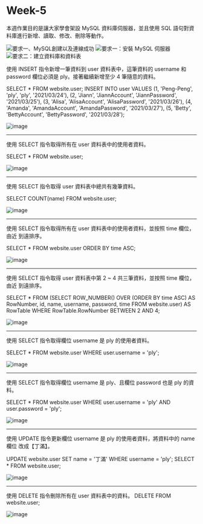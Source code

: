 # Week-5
本週作業目的是讓大家學會架設 MySQL 資料庫伺服器，並且使用 SQL 語句對資料庫進行新增、讀取、修改、刪除等動作。


![要求一、MySQL創建以及連線成功](https://user-images.githubusercontent.com/72090089/112459376-b966ce80-8d98-11eb-8841-e685dfbd39fc.PNG)
![要求一：安裝 MySQL 伺服器](https://user-images.githubusercontent.com/72090089/112459381-ba97fb80-8d98-11eb-9ee5-a96e7982d2c1.PNG)
![要求二：建立資料庫和資料表](https://user-images.githubusercontent.com/72090089/112459382-bb309200-8d98-11eb-9385-e89c45afb1d8.PNG)


使用 INSERT 指令新增一筆資料到 user 資料表中，這筆資料的 username 和 password 欄位必須是 ply。接著繼續新增至少 4 筆隨意的資料。 

SELECT * FROM website.user;
INSERT INTO user
VALUES (1, 'Peng-Peng', 'ply', 'ply', '2021/03/24'),
(2, 'Jiann', 'JiannAccount', 'JiannPassword', '2021/03/25'),
(3, 'Alisa', 'AlisaAccount', 'AlisaPassword', '2021/03/26'),
(4, 'Amanda', 'AmandaAccount', 'AmandaPassword', '2021/03/27'),
(5, 'Betty', 'BettyAccount', 'BettyPassword', '2021/03/28');

![image](https://user-images.githubusercontent.com/72090089/112458744-1615b980-8d98-11eb-82a4-8f7e7dc1fb24.png)

------------------------------------------------------------------------------------------------------------------------------------------------

使用 SELECT 指令取得所有在 user 資料表中的使用者資料。 

SELECT * FROM website.user;

![image](https://user-images.githubusercontent.com/72090089/112458799-29c12000-8d98-11eb-88e9-ac9b7433513c.png)

------------------------------------------------------------------------------------------------------------------------------------------------

使用 SELECT 指令取得 user 資料表中總共有幾筆資料。 

SELECT COUNT(name) FROM website.user;

![image](https://user-images.githubusercontent.com/72090089/112458860-39406900-8d98-11eb-8355-0f79ff7edbb6.png)

------------------------------------------------------------------------------------------------------------------------------------------------

使用 SELECT 指令取得所有在 user 資料表中的使用者資料，並按照 time 欄位，由近 到遠排序。 

SELECT * FROM website.user ORDER BY time ASC;

![image](https://user-images.githubusercontent.com/72090089/112458941-478e8500-8d98-11eb-9ad8-2839c9dbb587.png)

------------------------------------------------------------------------------------------------------------------------------------------------

使用 SELECT 指令取得 user 資料表中第 2 ~ 4 共三筆資料，並按照 time 欄位，由近 到遠排序。 

SELECT *
	FROM
    (SELECT ROW_NUMBER() OVER (ORDER BY time ASC) AS RowNumber,
		id,
		name,
		username,
		password,
		time
    FROM website.user) AS RowTable
WHERE RowTable.RowNumber BETWEEN 2 AND 4;

![image](https://user-images.githubusercontent.com/72090089/112459021-59702800-8d98-11eb-8c6f-f4fd2d75cedb.png)

------------------------------------------------------------------------------------------------------------------------------------------------

使用 SELECT 指令取得欄位 username 是 ply 的使用者資料。 

SELECT * FROM website.user WHERE user.username = 'ply';

![image](https://user-images.githubusercontent.com/72090089/112459091-69880780-8d98-11eb-8f5e-07fcada3d003.png)

------------------------------------------------------------------------------------------------------------------------------------------------

使用 SELECT 指令取得欄位 username 是 ply、且欄位 password 也是 ply 的資料。 

SELECT * FROM website.user WHERE user.username = 'ply' AND user.password = 'ply';

![image](https://user-images.githubusercontent.com/72090089/112459142-77d62380-8d98-11eb-85bf-38abd596a192.png)

------------------------------------------------------------------------------------------------------------------------------------------------

使用 UPDATE 指令更新欄位 username 是 ply 的使用者資料，將資料中的 name 欄位 改成【丁滿】。 

UPDATE website.user SET name = '丁滿' WHERE username = 'ply';
SELECT * FROM website.user;

![image](https://user-images.githubusercontent.com/72090089/112459182-86243f80-8d98-11eb-96c5-6ad2bb02761a.png)

------------------------------------------------------------------------------------------------------------------------------------------------

使用 DELETE 指令刪除所有在 user 資料表中的資料。 
DELETE FROM website.user;

![image](https://user-images.githubusercontent.com/72090089/112459240-9805e280-8d98-11eb-8219-b03f8f3977b5.png)





